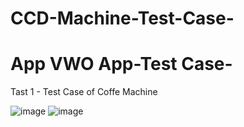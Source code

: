 # CCD-Machine-Test-Case-  
# App VWO App-Test Case-

Tast 1 - Test Case of Coffe Machine

![image](https://github.com/user-attachments/assets/41d69ea5-dede-4c38-9b36-fcddf0baa09a)
![image](https://github.com/user-attachments/assets/4a202a3d-a237-4a5d-b7e4-27ed16026d05)
